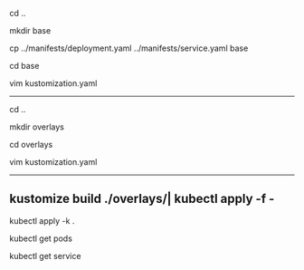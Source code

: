 cd ..

mkdir base

cp ../manifests/deployment.yaml ../manifests/service.yaml base

cd base

vim kustomization.yaml


---------
cd ..

mkdir overlays

cd overlays

vim kustomization.yaml

-----
kustomize build ./overlays/| kubectl apply -f -
-----

kubectl apply -k .

kubectl get pods

kubectl get service